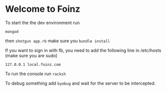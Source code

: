 Welcome to Foinz
=================

To start the the dev environment run 

`mongod`


then ```shotgun app.rb``` make sure you `bundle install`

If you want to sign in with fb, you need to add the following line in /etc/hosts
(make sure you are sudo)

```127.0.0.1 local.foinz.com```


To run the console run ```racksh```

To debug something add ```byebug``` and wait for the server to be intercepted. 
